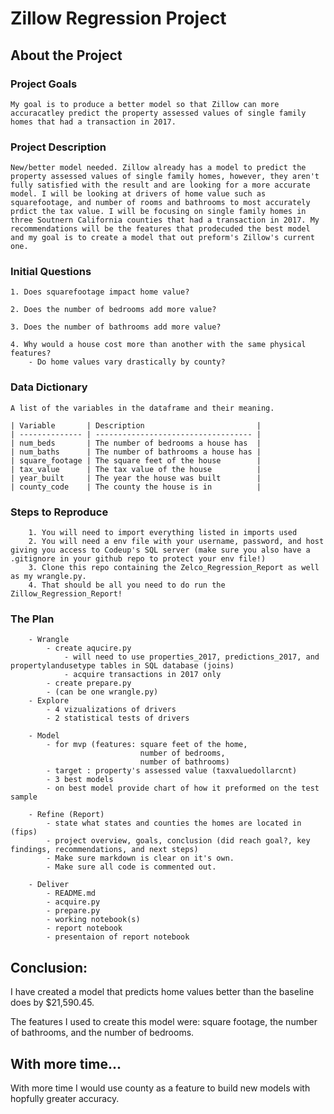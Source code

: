 # Zillow Regression Project

##  About the Project

### Project Goals

    My goal is to produce a better model so that Zillow can more accuracatley predict the property assessed values of single family homes that had a transaction in 2017. 

### Project Description 

    New/better model needed. Zillow already has a model to predict the property assessed values of single family homes, however, they aren't fully satisfied with the result and are looking for a more accurate model. I will be looking at drivers of home value such as squarefootage, and number of rooms and bathrooms to most accurately prdict the tax value. I will be focusing on single family homes in three Soutnern California counties that had a transaction in 2017. My recommendations will be the features that prodecuded the best model and my goal is to create a model that out preform's Zillow's current one. 

### Initial Questions

    1. Does squarefootage impact home value? 

    2. Does the number of bedrooms add more value?

    3. Does the number of bathrooms add more value?

    4. Why would a house cost more than another with the same physical features? 
        - Do home values vary drastically by county?

### Data Dictionary
    A list of the variables in the dataframe and their meaning. 

    | Variable       | Description                         |
    | -------------- | ----------------------------------- |
    | num_beds       | The number of bedrooms a house has  | 
    | num_baths      | The number of bathrooms a house has |
    | square_footage | The square feet of the house        |
    | tax_value      | The tax value of the house          |
    | year_built     | The year the house was built        |
    | county_code    | The county the house is in          |

### Steps to Reproduce 

        1. You will need to import everything listed in imports used
        2. You will need a env file with your username, password, and host giving you access to Codeup's SQL server (make sure you also have a .gitignore in your github repo to protect your env file!)
        3. Clone this repo containing the Zelco_Regression_Report as well as my wrangle.py.
        4. That should be all you need to do run the Zillow_Regression_Report!

### The Plan 

        - Wrangle
            - create aqucire.py
                - will need to use properties_2017, predictions_2017, and propertylandusetype tables in SQL database (joins)
                - acquire transactions in 2017 only
            - create prepare.py
            - (can be one wrangle.py)
        - Explore
            - 4 vizualizations of drivers
            - 2 statistical tests of drivers

        - Model
            - for mvp (features: square feet of the home,
                                 number of bedrooms, 
                                 number of bathrooms)
            - target : property's assessed value (taxvaluedollarcnt)
            - 3 best models
            - on best model provide chart of how it preformed on the test sample

        - Refine (Report)
            - state what states and counties the homes are located in (fips)
            - project overview, goals, conclusion (did reach goal?, key findings, recommendations, and next steps)
            - Make sure markdown is clear on it's own.
            - Make sure all code is commented out. 

        - Deliver
            - README.md
            - acquire.py
            - prepare.py
            - working notebook(s)
            - report notebook
            - presentaion of report notebook

## Conclusion:
I have created a model that predicts home values better than the baseline does by $21,590.45.

The features I used to create this model were: square footage, the number of bathrooms, and the number of bedrooms.

## With more time...
With more time I would use county as a feature to build new models with hopfully greater accuracy.